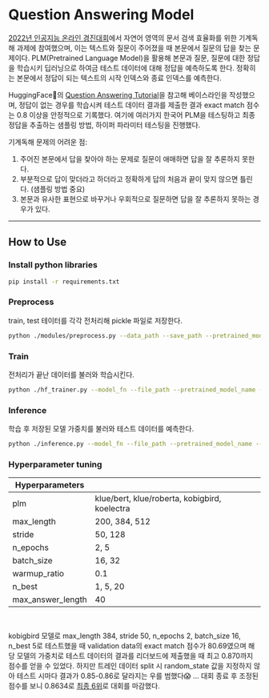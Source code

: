 
# Question Answering Model

[2022년 인공지능 온라인 경진대회](https://aichallenge.or.kr/competition/detail/1)에서 자연어 영역의 문서 검색 효율화를 위한 기계독해 과제에 참여했으며, 이는
텍스트와 질문이 주어졌을 때 본문에서 질문의 답을 찾는 문제이다. PLM(Pretrained Language Model)을 활용해 본문과 질문, 질문에 대한 정답을 학습시키 딥러닝으로 하여금 테스트 데이터에 대해 정답을 예측하도록 한다. 정확히는 본문에서 정답이 되는 텍스트의 시작 인덱스와 종료 인덱스를 예측한다.

HuggingFace🤗의 [Question Answering Tutorial](https://huggingface.co/docs/transformers/tasks/question_answering)을 참고해 베이스라인을 작성했으며, 정답이 없는 경우를 학습시켜 테스트 데이터 결과를 제출한 결과 exact match 점수는 0.8 이상을 안정적으로 기록했다. 여기에 여러가지 한국어 PLM을 테스팅하고 최종 정답을 추출하는 샘플링 방법, 하이퍼 파라미터 테스팅을 진행했다. 

기계독해 문제의 어려운 점:
1. 주어진 본문에서 답을 찾아야 하는 문제로 질문이 애매하면 답을 잘 추론하지 못한다. 
2. 부분적으로 답이 맞더라고 하더라고 정확하게 답의 처음과 끝이 맞지 않으면 틀린다. (샘플링 방법 중요)
3. 본문과 유사한 표현으로 바꾸거나 우회적으로 질문하면 답을 잘 추론하지 못하는 경우가 있다.

---

## How to Use

### Install python libraries

```bash
pip install -r requirements.txt
```

### Preprocess
train, test 테이터를 각각 전처리해 pickle 파일로 저장한다. 

```bash
python ./modules/preprocess.py --data_path --save_path --pretrained_model_name --max_length --stride
```

### Train
전처리가 끝난 데이터를 불러와 학습시킨다. 

```bash
python ./hf_trainer.py --model_fn --file_path --pretrained_model_name --n_epochs 2 --batch_size --n_best --max_answer_length
```

### Inference
학습 후 저장된 모델 가중치를 불러와 테스트 데이터를 예측한다. 

```bash
python ./inference.py --model_fn --file_path --pretrained_model_name --n_best --max_answer_length
```

### Hyperparameter tuning
|Hyperparameters||
|-|-|
|plm|klue/bert, klue/roberta, kobigbird, koelectra|
|max_length|200, 384, 512|
|stride|50, 128|
|n_epochs|2, 5|
|batch_size|16, 32|
|warmup_ratio|0.1|
|n_best|1, 5, 20|
|max_answer_length|40|
<br/>

kobigbird 모델로 max_length 384, stride 50, n_epochs 2, batch_size 16, n_best 5로 테스트했을 때 validation data의 exact match 점수가 80.69였으며 해당 모델의 가중치로 테스트 데이터의 결과를 리더보드에 제출했을 때 최고 0.870까지 점수를 얻을 수 있었다. 하지만 트레인 데이터 split 시 random_state 값을 지정하지 않아 테스트 시마다 결과가 0.85-0.86로 달라지는 우를 범했다:scream: ... 대회 종료 후 조정된 점수를 보니 0.8634로 [최종 6위](https://aichallenge.or.kr/competition/detail/1/task/5/leaderboard)로 대회를 마감했다.
